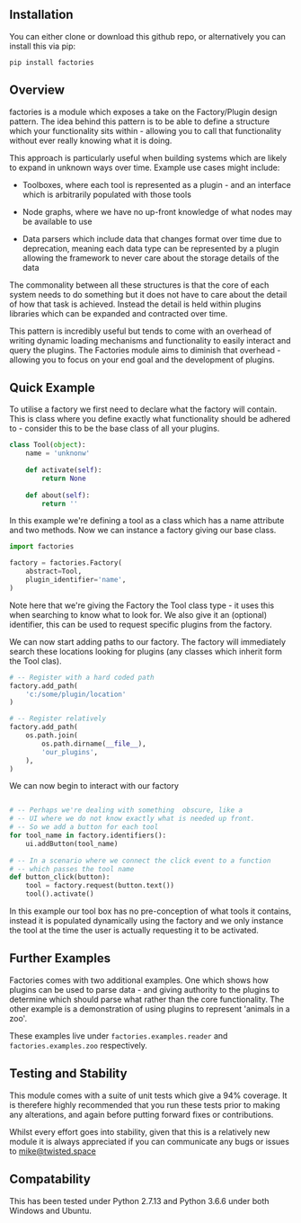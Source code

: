 ## Installation
You can either clone or download this github repo, or alternatively you can 
install this via pip:

```commandline
pip install factories
```


## Overview
factories is a module which exposes a take on the Factory/Plugin design pattern. The idea behind this pattern is to be able to define a structure which your functionality sits within - allowing you to call that functionality without ever really knowing what it is doing.

This approach is particularly useful when building systems which are likely to expand in unknown ways over time. Example use cases might include:

+ Toolboxes, where each tool is represented as a plugin - and an interface which is arbitrarily populated with those tools

+ Node graphs, where we have no up-front knowledge of what nodes may be available to use

+ Data parsers which include data that changes format over time due to deprecation, meaning each data type can be represented by a plugin allowing the framework to never care about the storage details of the data

The commonality between all these structures is that the core of each system needs to do something but it does not have to care about the detail of how that task is achieved. Instead the detail is held within plugins libraries which can be expanded and contracted over time.

This pattern is incredibly useful but tends to come with an overhead of writing dynamic loading mechanisms and functionality to easily interact and query the plugins. The Factories module aims to diminish that overhead - allowing you to focus on your end goal and the development of plugins.

## Quick Example
To utilise a factory we first need to declare what the factory will contain. This is class where you define exactly what functionality should be adhered to - consider this to be the base class of all your plugins.

```python
class Tool(object):
    name = 'unknonw'
    
    def activate(self):
        return None
       
    def about(self):
        return ''
```


In this example we're defining a tool as a class which has a name attribute and two methods. Now we can instance a factory giving our base class.

```python
import factories

factory = factories.Factory(
    abstract=Tool,
    plugin_identifier='name',
)
```


Note here that we're giving the Factory the Tool class type - it uses this when searching to know what to look for. We also give it an (optional) identifier, this can be used to request specific plugins from the factory.

We can now start adding paths to our factory. The factory will immediately search these locations looking for plugins (any classes which inherit form the Tool clas).

```python
# -- Register with a hard coded path
factory.add_path(
    'c:/some/plugin/location'
)

# -- Register relatively
factory.add_path(
    os.path.join(
        os.path.dirname(__file__),
        'our_plugins',
    ),
)
```


We can now begin to interact with our factory

```python

# -- Perhaps we're dealing with something  obscure, like a 
# -- UI where we do not know exactly what is needed up front.
# -- So we add a button for each tool
for tool_name in factory.identifiers():
    ui.addButton(tool_name)
   
# -- In a scenario where we connect the click event to a function
# -- which passes the tool name
def button_click(button):
    tool = factory.request(button.text())
    tool().activate()
```


In this example our tool box has no pre-conception of what tools it contains, instead it is populated dynamically using the factory and we only instance the tool at the time the user is actually requesting it to be activated.


## Further Examples
Factories comes with two additional examples. One which shows how plugins can be used to parse data - and giving authority to the plugins to determine which should parse what rather than the core functionality. The other example is a demonstration of using plugins to represent 'animals in a zoo'. 

These examples live under ```factories.examples.reader``` and ```factories.examples.zoo``` respectively.


## Testing and Stability

This module comes with a suite of unit tests which give a 94% coverage. It is therefere highly recommended that you run these tests prior to making any alterations, and again before putting forward fixes or contributions.

Whilst every effort goes into stability, given that this is a relatively new module it is always appreciated if you can communicate any bugs or issues to [mike@twisted.space](mike@twisted.space)


## Compatability

This has been tested under Python 2.7.13 and Python 3.6.6 under both Windows and Ubuntu.
